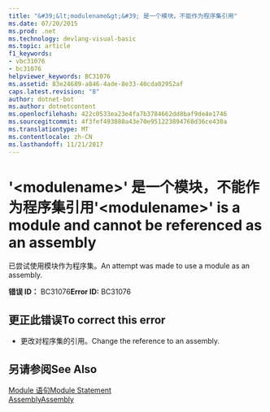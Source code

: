 ```yaml
---
title: "&#39;&lt;modulename&gt;&#39; 是一个模块，不能作为程序集引用"
ms.date: 07/20/2015
ms.prod: .net
ms.technology: devlang-visual-basic
ms.topic: article
f1_keywords:
- vbc31076
- bc31076
helpviewer_keywords: BC31076
ms.assetid: 83e24689-a846-4ade-8e33-40cda02952af
caps.latest.revision: "8"
author: dotnet-bot
ms.author: dotnetcontent
ms.openlocfilehash: 422c0533ea23e4fa7b3784662dd8baf9de4e1746
ms.sourcegitcommit: 4f3fef493080a43e70e951223894768d36ce430a
ms.translationtype: MT
ms.contentlocale: zh-CN
ms.lasthandoff: 11/21/2017
---
```

# <a name="39ltmodulenamegt39-is-a-module-and-cannot-be-referenced-as-an-assembly"></a><span data-ttu-id="2352f-102">&#39;&lt;modulename&gt;&#39; 是一个模块，不能作为程序集引用</span><span class="sxs-lookup"><span data-stu-id="2352f-102">&#39;&lt;modulename&gt;&#39; is a module and cannot be referenced as an assembly</span></span>
<span data-ttu-id="2352f-103">已尝试使用模块作为程序集。</span><span class="sxs-lookup"><span data-stu-id="2352f-103">An attempt was made to use a module as an assembly.</span></span>  
  
 <span data-ttu-id="2352f-104">**错误 ID：** BC31076</span><span class="sxs-lookup"><span data-stu-id="2352f-104">**Error ID:** BC31076</span></span>  
  
## <a name="to-correct-this-error"></a><span data-ttu-id="2352f-105">更正此错误</span><span class="sxs-lookup"><span data-stu-id="2352f-105">To correct this error</span></span>  
  
-   <span data-ttu-id="2352f-106">更改对程序集的引用。</span><span class="sxs-lookup"><span data-stu-id="2352f-106">Change the reference to an assembly.</span></span>  
  
## <a name="see-also"></a><span data-ttu-id="2352f-107">另请参阅</span><span class="sxs-lookup"><span data-stu-id="2352f-107">See Also</span></span>  
 [<span data-ttu-id="2352f-108">Module 语句</span><span class="sxs-lookup"><span data-stu-id="2352f-108">Module Statement</span></span>](../../visual-basic/language-reference/statements/module-statement.md)  
 [<span data-ttu-id="2352f-109">Assembly</span><span class="sxs-lookup"><span data-stu-id="2352f-109">Assembly</span></span>](../../visual-basic/language-reference/modifiers/assembly.md)
